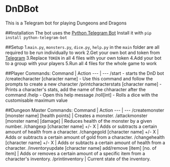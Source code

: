 # DnDBot
This is a Telegram bot for playing Dungeons and Dragons

##Installation
The bot uses the [Python Telegram Bot](https://github.com/python-telegram-bot/python-telegram-bot)
Install it with `pip install python-telegram-bot`

##Setup
1.`main.py`, `monsters.py`, `dice.py`, `help.py` in the `main` folder are all required to be run individually to work
2.Get your own bot and token from [Telegram](https://core.telegram.org/bots)
3.Replace `TOKEN` in all 4 files with your own token
4.Add your bot to a group with your players
5.Run all 4 files for the whole game to work



##Player Commands:
Command | Action
--- | --- 
/start - starts the DnD bot
/createcharacter [character name] - Use this command and follow the prompts to create a new character
/printcharacterstats [character name] - Prints a character's stats, add the name of the chharacter after the command
/help - Open this help message
/roll[int] - Rolls a dice with the customisable maximum value

##Dungeon Master Commands:
Command | Action
--- | --- 
/createmonster [monster name] [health points] | Creates a monster.
/attackmonster [monster name] [damage] | Reduces health of the monster by a given number.
/changexp [character name] +/- X | Adds or subtracts a certain amount of health from a character.
/changegold [character name] +/- X | Adds or subtracts a certain amount of gold from a character.
/changehealth [character name] +/- X | Adds or subtacts a certain amount of health from a character.
/inventoryupdate [character name] add/remove [item] [no. of item] | Adds or removes a certain amount of a specific item from a character's inventory.
/printinventory | Current state of the inventory.
